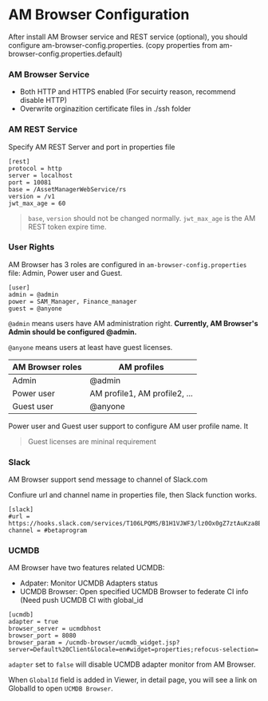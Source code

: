 # AM Browser Configuration

After install AM Browser service and REST service (optional), you should configure am-browser-config.properties. (copy properties from am-browser-config.properties.default)

### AM Browser Service

- Both HTTP and HTTPS enabled (For secuirty reason, recommend disable HTTP)
- Overwrite orginazition certificate files in ./ssh folder

### AM REST Service

Specify AM REST Server and port in properties file

```
[rest]
protocol = http
server = localhost
port = 10081
base = /AssetManagerWebService/rs
version = /v1
jwt_max_age = 60
```

> `base`, `version` should not be changed normally. `jwt_max_age` is the AM REST token expire time.

### User Rights
AM Browser has 3 roles are configured in `am-browser-config.properties` file: Admin, Power user and Guest.

```
[user]
admin = @admin
power = SAM_Manager, Finance_manager
guest = @anyone
```

`@admin` means users have AM administration right.  **Currently, AM Browser's Admin should be configured @admin.**

`@anyone` means users at least have guest licenses.

AM Browser roles | AM profiles
---|---
Admin | @admin
Power user | AM profile1, AM profile2, ...
Guest user | @anyone

Power user and Guest user support to configure AM user profile name. It

> Guest licenses are mininal requirement

### Slack
AM Browser support send message to channel of Slack.com

Confiure url and channel name in properties file, then Slack function works.
```
[slack]
#url = https://hooks.slack.com/services/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
channel = #betaprogram
```

### UCMDB

AM Browser have two features related UCMDB:

- Adpater: Monitor UCMDB Adapters status
- UCMDB Browser: Open specified UCMDB Browser to federate CI info (Need push UCMDB CI with global_id

```
[ucmdb]
adapter = true
browser_server = ucmdbhost
browser_port = 8080
browser_param = /ucmdb-browser/ucmdb_widget.jsp?server=Default%20Client&locale=en#widget=properties;refocus-selection=
```

`adapter` set to `false` will disable UCMDB adapter monitor from AM Browser.

When `GlobalId` field is added in Viewer, in detail page, you will see a link on GlobalId to open `UCMDB Browser`.